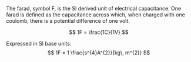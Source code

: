The farad, symbol F, is the SI derived unit of electrical capacitance. One farad is defined as the capacitance across which, when charged with one coulomb, there is a potential difference of one volt.

$$
1F = \frac{1C}{1V}
$$

Expressed in SI base units:
$$
1F = 1 \frac{s^{4}A^{2}}{kg\, m^{2}}
$$
